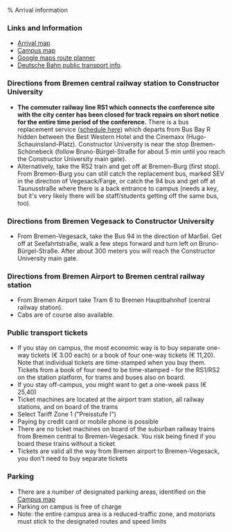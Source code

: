 % Arrival information


### Links and Information

* [Arrival map](https://constructor.university/sites/default/files/2023-08/CUB_directions.pdf)
* [Campus map](https://constructor.university/sites/default/files/2023-04/CU_Campus_Map_EN_2022_02.pdf)
* [Google maps route planner](https://www.google.de/maps/dir//Constructor+University,+Campus+Ring+1,+28759+Bremen/@53.1670277,8.4868288,11z/data=!4m8!4m7!1m0!1m5!1m1!1s0x47b12ca1e7c06c65:0x903fa1786c3fd4e9!2m2!1d8.6516237!2d53.1670277?hl=en&entry=ttu)
* [Deutsche Bahn public transport info](https://int.bahn.de/en/).

### Directions from Bremen central railway station to Constructor University

* **The commuter railway line RS1 which connects the conference site with the city center has been closed for track repairs on short notice for the entire time period of the conference.** There is a bus replacement service ([schedule here](https://download.transdev.de/transdev/uploads/nwb/schedule/1505227/rs-1-22-06-bis-04-08-2024-ersatzfahrplan.pdf)) which departs from Bus Bay R hidden between the Best Western Hotel and the Cinemaxx (Hugo-Schauinsland-Platz). Constructor University is near the stop Bremen-Schönebeck (follow Bruno-Bürgel-Straße for about 5 min until you reach the Constructor University main gate).
* Alternatively, take the RS2 train and get off at Bremen-Burg (first stop). From Bremen-Burg you can still catch the replacement bus, marked SEV in the direction of Vegesack/Farge, or catch the 94 bus and get off at Taunusstraße where there is a back entrance to campus (needs a key, but it's very likely there will be staff/students getting off the same bus, too).

### Directions from Bremen Vegesack to Constructor University

* From Bremen-Vegesack, take the Bus 94 in the direction of Marßel. Get off at Seefahrtstraße, walk a few steps forward and turn left on Bruno-Bürgel-Straße. After about 300 meters you will reach the Constructor University main gate.

### Directions from Bremen Airport to Bremen central railway station

* From Bremen Airport take Tram 6 to Bremen Hauptbahnhof (central railway station).
* Cabs are of course also available.

### Public transport tickets

* If you stay on campus, the most economic way is to buy separate one-way tickets (€ 3.00 each) or a book of four one-way tickets (€ 11,20).  Note that individual tickets are time-stamped when you buy them.  Tickets from a book of four need to be time-stamped - for the RS1/RS2 on the station platform, for trams and buses also on board.
* If you stay off-campus, you might want to get a one-week pass (€ 25,40)
* Ticket machines are located at the airport tram station, all railway stations, and on board of the trams
* Select Tariff Zone 1 ("Preisstufe I")
* Paying by credit card or mobile phone is possible
* There are no ticket machines on board of the suburban railway trains from Bremen central to Bremen-Vegesack.  You risk being fined if you board these trains without a ticket.
* Tickets are valid all the way from Bremen airport to Bremen-Vegesack, you don't need to buy separate tickets

### Parking

* There are a number of designated parking areas, identified on the [Campus map](https://constructor.university/sites/default/files/2023-04/CU_Campus_Map_EN_2022_02.pdf)
* Parking on campus is free of charge
* Note: the entire campus area is a reduced-traffic zone, and motorists must stick to the designated routes and speed limits





